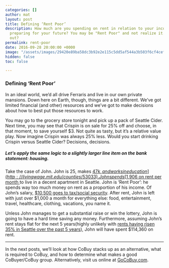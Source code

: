 ```yaml
---
categories: []
author: mat
layout: post
title: Defining ‘Rent Poor’
description: How much are you spending on rent in relation to your income? Are you
  preparing for your future? You may be "Rent Poor" and not realize it. Can you get
  out?
permalink: rent-poor
date: 2016-09-28 20:00:00 +0000
image: "/assets/images/29420e89ba58dc3b92e2e115c5dd5af544a3b503f6cf4cef4b7a366668a49263-juupfa.jpeg"
hidden: false
toc: false

---
```

### Defining ‘Rent Poor’

In an ideal world, we’d all drive Ferraris and live in our own private mansions. Down here on Earth, though, things are a bit different. We’ve got limited financial (and other) resources and we’ve got to make decisions about how to best put those resources to work.

You may go to the grocery store tonight and pick up a pack of Seattle Cider. Next time, you may see that Crispin is on sale for 25% off and choose, in that moment, to save yourself $3. Not quite as tasty, but it’s a relative value play. Now imagine Crispin was always 25% less. Would you start drinking Crispin versus Seattle Cider? Decisions, decisions.

##### Let’s apply the same logic to a slightly larger line item on the bank statement: housing.

Take the case of John. John is 25, makes [$47k, and works in education](http://livingwage.mit.edu/counties/53033). John spends[$1,906 on rent per month ](http://seattle.curbed.com/2016/5/10/11651450/seattle-rent-rising-nation-rental)to live in a decent apartment in Seattle. John is ‘Rent Poor’: he spends way too much money on rent as a proportion of his income. Of John’s salary, [$10,500 goes to tax/social security](http://www.paycheckcity.com/calculator/). After rent, John is left with just over $1,000 a month for everything else: food, entertainment, travel, healthcare, clothing, vacations, you name it.

Unless John manages to get a substantial raise or win the lottery, John is going to have a hard time saving any money. Furthermore, assuming John’s rent stays flat for the next 5 years(highly unlikely with [rents having risen 35% in Seattle over the past 5 years](http://www.zillow.com/research/data/#rental-data)), John will have spent $114,360 on rent.

***

In the next posts, we’ll look at how CoBuy stacks up as an alternative, what is required to CoBuy, and how to determine what makes a good CoBuyer/CoBuy group. Alternatively, visit us online at [GoCoBuy.com](https://gocobuy.com/).